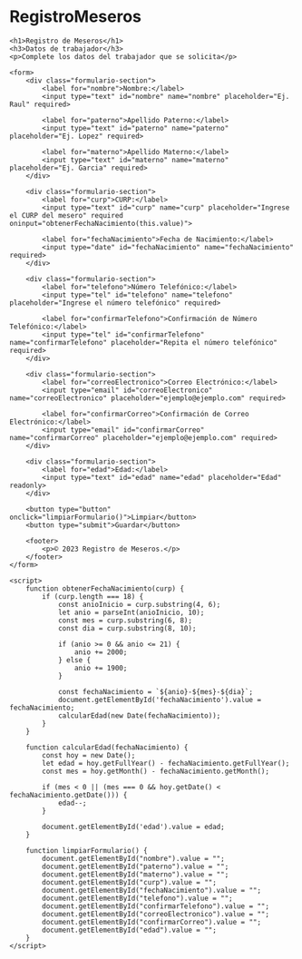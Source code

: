 # RegistroMeseros
<!DOCTYPE html>
<html lang="en">
<head>
    <meta charset="UTF-8">
    <meta name="viewport" content="width=device-width, initial-scale=1.0">
    <title>Registro de meseros</title>
    <link rel="stylesheet" href="styles.css">
</head>
<body>

    <h1>Registro de Meseros</h1>
    <h3>Datos de trabajador</h3>
    <p>Complete los datos del trabajador que se solicita</p>

    <form>
        <div class="formulario-section">
            <label for="nombre">Nombre:</label>
            <input type="text" id="nombre" name="nombre" placeholder="Ej. Raul" required>
            
            <label for="paterno">Apellido Paterno:</label>
            <input type="text" id="paterno" name="paterno" placeholder="Ej. Lopez" required>

            <label for="materno">Apellido Materno:</label>
            <input type="text" id="materno" name="materno" placeholder="Ej. Garcia" required>
        </div>

        <div class="formulario-section">
            <label for="curp">CURP:</label>
            <input type="text" id="curp" name="curp" placeholder="Ingrese el CURP del mesero" required oninput="obtenerFechaNacimiento(this.value)">
    
            <label for="fechaNacimiento">Fecha de Nacimiento:</label>
            <input type="date" id="fechaNacimiento" name="fechaNacimiento" required>
        </div>

        <div class="formulario-section">
            <label for="telefono">Número Telefónico:</label>
            <input type="tel" id="telefono" name="telefono" placeholder="Ingrese el número telefónico" required>
    
            <label for="confirmarTelefono">Confirmación de Número Telefónico:</label>
            <input type="tel" id="confirmarTelefono" name="confirmarTelefono" placeholder="Repita el número telefónico" required>
        </div>

        <div class="formulario-section">
            <label for="correoElectronico">Correo Electrónico:</label>
            <input type="email" id="correoElectronico" name="correoElectronico" placeholder="ejemplo@ejemplo.com" required>
    
            <label for="confirmarCorreo">Confirmación de Correo Electrónico:</label>
            <input type="email" id="confirmarCorreo" name="confirmarCorreo" placeholder="ejemplo@ejemplo.com" required>
        </div>

        <div class="formulario-section">
            <label for="edad">Edad:</label>
            <input type="text" id="edad" name="edad" placeholder="Edad" readonly>
        </div>
    
        <button type="button" onclick="limpiarFormulario()">Limpiar</button>
        <button type="submit">Guardar</button>

        <footer>
            <p>© 2023 Registro de Meseros.</p>
        </footer>
    </form>

    <script>
        function obtenerFechaNacimiento(curp) {
            if (curp.length === 18) {
                const anioInicio = curp.substring(4, 6);
                let anio = parseInt(anioInicio, 10);
                const mes = curp.substring(6, 8);
                const dia = curp.substring(8, 10);

                if (anio >= 0 && anio <= 21) {
                    anio += 2000;
                } else {
                    anio += 1900;
                }

                const fechaNacimiento = `${anio}-${mes}-${dia}`;
                document.getElementById('fechaNacimiento').value = fechaNacimiento;
                calcularEdad(new Date(fechaNacimiento));
            }
        }

        function calcularEdad(fechaNacimiento) {
            const hoy = new Date();
            let edad = hoy.getFullYear() - fechaNacimiento.getFullYear();
            const mes = hoy.getMonth() - fechaNacimiento.getMonth();

            if (mes < 0 || (mes === 0 && hoy.getDate() < fechaNacimiento.getDate())) {
                edad--;
            }

            document.getElementById('edad').value = edad;
        }

        function limpiarFormulario() {
            document.getElementById("nombre").value = "";
            document.getElementById("paterno").value = "";
            document.getElementById("materno").value = "";
            document.getElementById("curp").value = "";
            document.getElementById("fechaNacimiento").value = "";
            document.getElementById("telefono").value = "";
            document.getElementById("confirmarTelefono").value = "";
            document.getElementById("correoElectronico").value = "";
            document.getElementById("confirmarCorreo").value = "";
            document.getElementById("edad").value = "";
        }
    </script>

</body>
</html>
